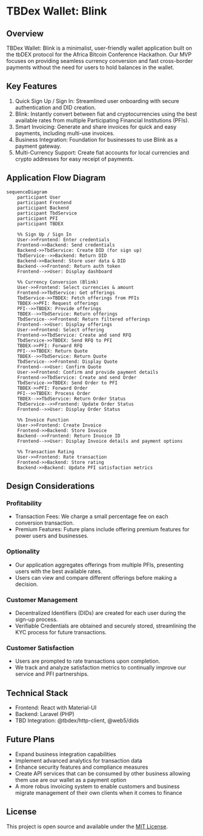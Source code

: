 # TBDex Wallet: Blink

## Overview
TBDex Wallet: Blink is a minimalist, user-friendly wallet application built on the tbDEX protocol for the Africa Bitcoin Conference Hackathon. Our MVP focuses on providing seamless currency conversion and fast cross-border payments without the need for users to hold balances in the wallet.

## Key Features
1. Quick Sign Up / Sign In: Streamlined user onboarding with secure authentication and DID creation.
2. Blink: Instantly convert between fiat and cryptocurrencies using the best available rates from multiple Participating Financial Institutions (PFIs).
3. Smart Invoicing: Generate and share invoices for quick and easy payments, including multi-use invoices.
4. Business Integration: Foundation for businesses to use Blink as a payment gateway.
5. Multi-Currency Support: Create fiat accounts for local currencies and crypto addresses for easy receipt of payments.

## Application Flow Diagram

```mermaid
sequenceDiagram
    participant User
    participant Frontend
    participant Backend
    participant TbdService
    participant PFI
    participant TBDEX

    %% Sign Up / Sign In
    User->>Frontend: Enter credentials
    Frontend->>Backend: Send credentials
    Backend->>TbdService: Create DID (for sign up)
    TbdService-->>Backend: Return DID
    Backend->>Backend: Store user data & DID
    Backend-->>Frontend: Return auth token
    Frontend-->>User: Display dashboard

    %% Currency Conversion (Blink)
    User->>Frontend: Select currencies & amount
    Frontend->>TbdService: Get offerings
    TbdService->>TBDEX: Fetch offerings from PFIs
    TBDEX->>PFI: Request offerings
    PFI-->>TBDEX: Provide offerings
    TBDEX-->>TbdService: Return offerings
    TbdService-->>Frontend: Return filtered offerings
    Frontend-->>User: Display offerings
    User->>Frontend: Select offering
    Frontend->>TbdService: Create and send RFQ
    TbdService->>TBDEX: Send RFQ to PFI
    TBDEX->>PFI: Forward RFQ
    PFI-->>TBDEX: Return Quote
    TBDEX-->>TbdService: Return Quote
    TbdService-->>Frontend: Display Quote
    Frontend-->>User: Confirm Quote
    User->>Frontend: Confirm and provide payment details
    Frontend->>TbdService: Create and send Order
    TbdService->>TBDEX: Send Order to PFI
    TBDEX->>PFI: Forward Order
    PFI-->>TBDEX: Process Order
    TBDEX-->>TbdService: Return Order Status
    TbdService-->>Frontend: Update Order Status
    Frontend-->>User: Display Order Status

    %% Invoice Function
    User->>Frontend: Create Invoice
    Frontend->>Backend: Store Invoice
    Backend-->>Frontend: Return Invoice ID
    Frontend-->>User: Display Invoice details and payment options

    %% Transaction Rating
    User->>Frontend: Rate transaction
    Frontend->>Backend: Store rating
    Backend->>Backend: Update PFI satisfaction metrics

```


## Design Considerations

### Profitability
* Transaction Fees: We charge a small percentage fee on each conversion transaction.
* Premium Features: Future plans include offering premium features for power users and businesses.

### Optionality
* Our application aggregates offerings from multiple PFIs, presenting users with the best available rates.
* Users can view and compare different offerings before making a decision.

### Customer Management
* Decentralized Identifiers (DIDs) are created for each user during the sign-up process.
* Verifiable Credentials are obtained and securely stored, streamlining the KYC process for future transactions.

### Customer Satisfaction
* Users are prompted to rate transactions upon completion.
* We track and analyze satisfaction metrics to continually improve our service and PFI partnerships.

## Technical Stack
* Frontend: React with Material-UI
* Backend: Laravel (PHP)
* TBD Integration: @tbdex/http-client, @web5/dids



## Future Plans
* Expand business integration capabilities
* Implement advanced analytics for transaction data
* Enhance security features and compliance measures
* Create API services that can be consumed by other business allowing them use are our wallet as a payment option
* A more robus invoicing system to enable customers and business migrate management of their own clients when it comes to finance 



## License
This project is open source and available under the [MIT License](LICENSE).